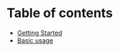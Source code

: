 # Table of contents

- [Getting Started](pages/01-getting-started.md)
- [Basic usage](pages/02-basis-usage.md)
